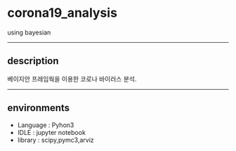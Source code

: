 # corona19_analysis
using bayesian

---
## description
베이지안 프레임웍을 이용한 코로나 바이러스 분석.

---
## environments
* Language : Pyhon3
* IDLE : jupyter notebook
* library : scipy,pymc3,arviz

